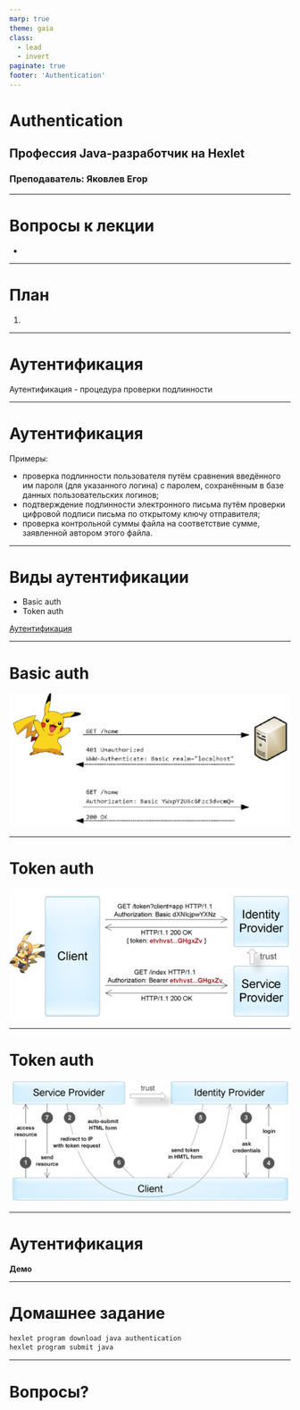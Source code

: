 ```yaml
---
marp: true
theme: gaia
class:
  - lead
  - invert
paginate: true
footer: 'Authentication'
---
```


# Authentication
## Профессия Java-разработчик на Hexlet
### Преподаватель: Яковлев Егор
<!-- _color: white -->
<!-- _color: white -->

---

# Вопросы к лекции

* 

---
# План

1. 


---

# Аутентификация

Аутентификация - процедура проверки подлинности

---

# Аутентификация

Примеры:

* проверка подлинности пользователя путём сравнения введённого им пароля (для указанного логина) с паролем, сохранённым в базе данных пользовательских логинов;
* подтверждение подлинности электронного письма путём проверки цифровой подписи письма по открытому ключу отправителя;
* проверка контрольной суммы файла на соответствие сумме, заявленной автором этого файла.

---

# Виды аутентификации

* Basic auth
* Token auth

[Аутентификация](https://habr.com/ru/company/dataart/blog/311376/)

---

# Basic auth

![basic auth](basic_auth.png)

---

# Token auth

![token auth](token_auth.png)

---

# Token auth

![token auth](token_auth_process.png)

---

# Аутентификация

**Демо**

---
# Домашнее задание
 
```bash
hexlet program download java authentication
hexlet program submit java
```

---

# Вопросы?